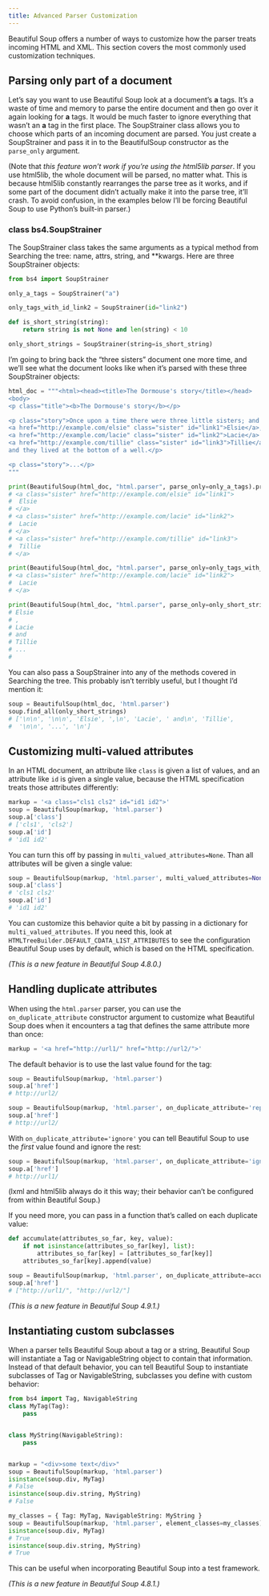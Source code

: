 ```yaml
---
title: Advanced Parser Customization
---
```


Beautiful Soup offers a number of ways to customize how the parser treats incoming HTML and XML. This section covers the most commonly used customization techniques.

## Parsing only part of a document

Let’s say you want to use Beautiful Soup look at a document’s **a** tags. It’s a waste of time and memory to parse the entire document and then go over it again looking for **a** tags. It would be much faster to ignore everything that wasn’t an **a** tag in the first place. The SoupStrainer class allows you to choose which parts of an incoming document are parsed. You just create a SoupStrainer and pass it in to the BeautifulSoup constructor as the `parse_only` argument.

(Note that *this feature won’t work if you’re using the html5lib parser*. If you use html5lib, the whole document will be parsed, no matter what. This is because html5lib constantly rearranges the parse tree as it works, and if some part of the document didn’t actually make it into the parse tree, it’ll crash. To avoid confusion, in the examples below I’ll be forcing Beautiful Soup to use Python’s built-in parser.)


### class bs4.SoupStrainer

The SoupStrainer class takes the same arguments as a typical method from Searching the tree: name, attrs, string, and **kwargs. Here are three SoupStrainer objects:

```python
from bs4 import SoupStrainer

only_a_tags = SoupStrainer("a")

only_tags_with_id_link2 = SoupStrainer(id="link2")

def is_short_string(string):
    return string is not None and len(string) < 10

only_short_strings = SoupStrainer(string=is_short_string)
```

I’m going to bring back the “three sisters” document one more time, and we’ll see what the document looks like when it’s parsed with these three SoupStrainer objects:

```python
html_doc = """<html><head><title>The Dormouse's story</title></head>
<body>
<p class="title"><b>The Dormouse's story</b></p>

<p class="story">Once upon a time there were three little sisters; and their names were
<a href="http://example.com/elsie" class="sister" id="link1">Elsie</a>,
<a href="http://example.com/lacie" class="sister" id="link2">Lacie</a> and
<a href="http://example.com/tillie" class="sister" id="link3">Tillie</a>;
and they lived at the bottom of a well.</p>

<p class="story">...</p>
"""

print(BeautifulSoup(html_doc, "html.parser", parse_only=only_a_tags).prettify())
# <a class="sister" href="http://example.com/elsie" id="link1">
#  Elsie
# </a>
# <a class="sister" href="http://example.com/lacie" id="link2">
#  Lacie
# </a>
# <a class="sister" href="http://example.com/tillie" id="link3">
#  Tillie
# </a>

print(BeautifulSoup(html_doc, "html.parser", parse_only=only_tags_with_id_link2).prettify())
# <a class="sister" href="http://example.com/lacie" id="link2">
#  Lacie
# </a>

print(BeautifulSoup(html_doc, "html.parser", parse_only=only_short_strings).prettify())
# Elsie
# ,
# Lacie
# and
# Tillie
# ...
#
```

You can also pass a SoupStrainer into any of the methods covered in Searching the tree. This probably isn’t terribly useful, but I thought I’d mention it:

```python
soup = BeautifulSoup(html_doc, 'html.parser')
soup.find_all(only_short_strings)
# ['\n\n', '\n\n', 'Elsie', ',\n', 'Lacie', ' and\n', 'Tillie',
#  '\n\n', '...', '\n']
```

## Customizing multi-valued attributes

In an HTML document, an attribute like `class` is given a list of values, and an attribute like `id` is given a single value, because the HTML specification treats those attributes differently:

```python
markup = '<a class="cls1 cls2" id="id1 id2">'
soup = BeautifulSoup(markup, 'html.parser')
soup.a['class']
# ['cls1', 'cls2']
soup.a['id']
# 'id1 id2'
```

You can turn this off by passing in `multi_valued_attributes=None`. Than all attributes will be given a single value:

```python
soup = BeautifulSoup(markup, 'html.parser', multi_valued_attributes=None)
soup.a['class']
# 'cls1 cls2'
soup.a['id']
# 'id1 id2'
```

You can customize this behavior quite a bit by passing in a dictionary for `multi_valued_attributes`. If you need this, look at `HTMLTreeBuilder.DEFAULT_CDATA_LIST_ATTRIBUTES` to see the configuration Beautiful Soup uses by default, which is based on the HTML specification.

*(This is a new feature in Beautiful Soup 4.8.0.)*

## Handling duplicate attributes

When using the `html.parser` parser, you can use the `on_duplicate_attribute` constructor argument to customize what Beautiful Soup does when it encounters a tag that defines the same attribute more than once:

```python
markup = '<a href="http://url1/" href="http://url2/">'
```

The default behavior is to use the last value found for the tag:

```python
soup = BeautifulSoup(markup, 'html.parser')
soup.a['href']
# http://url2/

soup = BeautifulSoup(markup, 'html.parser', on_duplicate_attribute='replace')
soup.a['href']
# http://url2/
```

With `on_duplicate_attribute='ignore'` you can tell Beautiful Soup to use the *first* value found and ignore the rest:

```python
soup = BeautifulSoup(markup, 'html.parser', on_duplicate_attribute='ignore')
soup.a['href']
# http://url1/
```

(lxml and html5lib always do it this way; their behavior can’t be configured from within Beautiful Soup.)

If you need more, you can pass in a function that’s called on each duplicate value:

```python
def accumulate(attributes_so_far, key, value):
    if not isinstance(attributes_so_far[key], list):
        attributes_so_far[key] = [attributes_so_far[key]]
    attributes_so_far[key].append(value)

soup = BeautifulSoup(markup, 'html.parser', on_duplicate_attribute=accumulate)
soup.a['href']
# ["http://url1/", "http://url2/"]
```

*(This is a new feature in Beautiful Soup 4.9.1.)*

## Instantiating custom subclasses

When a parser tells Beautiful Soup about a tag or a string, Beautiful Soup will instantiate a Tag or NavigableString object to contain that information. Instead of that default behavior, you can tell Beautiful Soup to instantiate subclasses of Tag or NavigableString, subclasses you define with custom behavior:

```python
from bs4 import Tag, NavigableString
class MyTag(Tag):
    pass


class MyString(NavigableString):
    pass


markup = "<div>some text</div>"
soup = BeautifulSoup(markup, 'html.parser')
isinstance(soup.div, MyTag)
# False
isinstance(soup.div.string, MyString)
# False

my_classes = { Tag: MyTag, NavigableString: MyString }
soup = BeautifulSoup(markup, 'html.parser', element_classes=my_classes)
isinstance(soup.div, MyTag)
# True
isinstance(soup.div.string, MyString)
# True
```

This can be useful when incorporating Beautiful Soup into a test framework.

*(This is a new feature in Beautiful Soup 4.8.1.)*